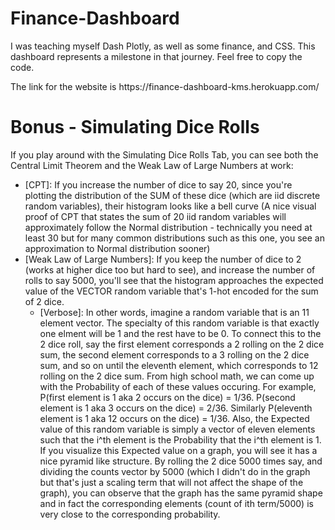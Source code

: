 # Finance-Dashboard

I was teaching myself Dash Plotly, as well as some finance, and CSS.
This dashboard represents a milestone in that journey. Feel free to copy the code.

<p> The link for the website is https://finance-dashboard-kms.herokuapp.com/

# Bonus - Simulating Dice Rolls

If you play around with the Simulating Dice Rolls Tab, you can see both the Central Limit Theorem and the Weak Law of Large Numbers at work:
- [CPT]: If you increase the number of dice to say 20, since you're plotting the distribution of the SUM of these dice (which are iid discrete random variables), their histogram looks like a bell curve (A nice visual proof of CPT that states the sum of 20 iid random variables will approximately follow the Normal distribution - technically you need at least 30 but for many common distributions such as this one, you see an approximation to Normal distribution sooner)
- [Weak Law of Large Numbers]: If you keep the number of dice to 2 (works at higher dice too but hard to see), and increase the number of rolls to say 5000, you'll see that the histogram approaches the expected value of the VECTOR random variable that's 1-hot encoded for the sum of 2 dice.
  - [Verbose]: In other words, imagine a random variable that is an 11 element vector. The specialty of this random variable is that exactly one elment will be 1 and the rest have to be 0. To connect this to the 2 dice roll, say the first element corresponds a 2 rolling on the 2 dice sum, the second element corresponds to a 3 rolling on the 2 dice sum, and so on until the eleventh element, which corresponds to 12 rolling on the 2 dice sum. From high school math, we can come up with the Probability of each of these values occuring. For example, P(first element is 1 aka 2 occurs on the dice) = 1/36. P(second element is 1 aka 3 occurs on the dice) = 2/36. Similarly P(eleventh element is 1 aka 12 occurs on the dice) = 1/36. Also, the Expected value of this random variable is simply a vector of eleven elements such that the i^th element is the Probability that the i^th element is 1. If you visualize this Expected value on a graph, you will see it has a nice pyramid like structure. By rolling the 2 dice 5000 times say, and dividing the counts vector by 5000 (which I didn't do in the graph but that's just a scaling term that will not affect the shape of the graph), you can observe that the graph has the same pyramid shape and in fact the corresponding elements (count of ith term/5000) is very close to the corresponding probability.
